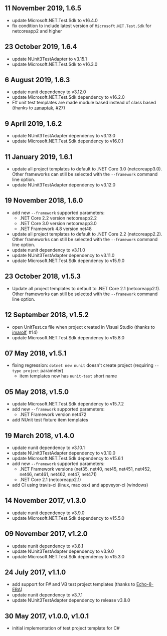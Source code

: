 11 November 2019, 1.6.5
----------------------

- update Microsoft.NET.Test.Sdk to v16.4.0
- fix condition to include latest version of `Microsoft.NET.Test.Sdk` for netcoreapp2 and higher

23 October 2019, 1.6.4
----------------------

- update NUnit3TestAdapter to v3.15.1
- update Microsoft.NET.Test.Sdk to v16.3.0

6 August 2019, 1.6.3
--------------------

- update nunit dependency to v3.12.0
- update Microsoft.NET.Test.Sdk dependency to v16.2.0
- F# unit test templates are made module based instead of class based (thanks to [zanaptak](https://github.com/zanaptak), #27)

9 April 2019, 1.6.2
-------------------

- update NUnit3TestAdapter dependency to v3.13.0
- update Microsoft.NET.Test.Sdk dependency to v16.0.1

11 January 2019, 1.6.1
----------------------

- update all project templates to default to .NET Core 3.0 (netcoreapp3.0). Other frameworks can still be selected with the `--framework` command line option.
- update NUnit3TestAdapter dependency to v3.12.0

19 November 2018, 1.6.0
-----------------------

- add new `--framework` supported parameters:
    + .NET Core 2.2 version netcoreapp2.2
    + .NET Core 3.0 version netcoreapp3.0
    + .NET Framework 4.8 version net48
- update all project templates to default to .NET Core 2.2 (netcoreapp2.2). Other frameworks can still be selected with the `--framework` command line option.
- update nunit dependency to v3.11.0
- update NUnit3TestAdapter dependency to v3.11.0
- update Microsoft.NET.Test.Sdk dependency to v15.9.0

23 October 2018, v1.5.3
-----------------------

- Update all project templates to default to .NET Core 2.1 (netcoreapp2.1). Other frameworks can still be selected with the `--framework` command line option.

12 September 2018, v1.5.2
-------------------------

- open UnitTest.cs file when project created in Visual Studio (thanks to [jmarolf](https://github.com/jmarolf), #14)
- update Microsoft.NET.Test.Sdk dependency to v15.8.0

07 May 2018, v1.5.1
-------------------

- fixing regression: `dotnet new nunit` doesn't create project (requiring `--type project` parameter)
    + item templates now has `nunit-test` short name

05 May 2018, v1.5.0
-------------------

- update Microsoft.NET.Test.Sdk dependency to v15.7.2
- add new `--framework` supported parameters:
    + .NET Framework version net472
- add NUnit test fixture item templates

19 March 2018, v1.4.0
---------------------

- update nunit dependency to v3.10.1
- update NUnit3TestAdapter dependency to v3.10.0
- update Microsoft.NET.Test.Sdk dependency to v15.6.1
- add new `--framework` supported parameters:
    + .NET Framework versions (net35, net40, net45, net451, net452, net46, net461, net462, net47, net471)
    + .NET Core 2.1 (netcoreapp2.1)
- add CI using travis-ci (linux, mac osx) and appveyor-ci (windows)

14 November 2017, v1.3.0
------------------------

- update nunit dependency to v3.9.0
- update Microsoft.NET.Test.Sdk dependency to v15.5.0

09 November 2017, v1.2.0
------------------------

- update nunit dependency to v3.8.1
- update NUnit3TestAdapter dependency to v3.9.0
- update Microsoft.NET.Test.Sdk dependency to v15.3.0

24 July 2017, v1.1.0
--------------------

- add support for F# and VB test project templates (thanks to [Echo-8-ERA](https://github.com/Echo-8-ERA))
- update nunit dependency to v3.7.1
- update NUnit3TestAdapter dependency to release v3.8.0

30 May 2017, v1.0.0, v1.0.1
---------------------------

- initial implementation of test project template for C#
